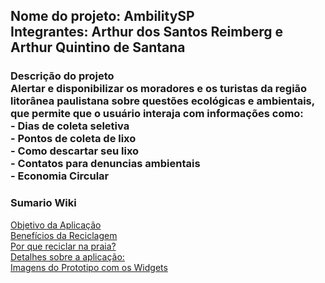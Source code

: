 <h2>Nome do projeto: AmbilitySP <br>
Integrantes: Arthur dos Santos Reimberg e Arthur Quintino de Santana</h2>

<h3>Descrição do projeto <br>
Alertar e disponibilizar os moradores e os turistas da região litorânea paulistana sobre questões ecológicas e ambientais, que permite que o usuário interaja com informações como: <br>
- Dias de coleta seletiva <br>
- Pontos de coleta de lixo <br>
- Como descartar seu lixo <br> 
- Contatos para denuncias ambientais <br>
- Economia Circular <br>
</h3>

<h3>Sumario Wiki</h3>

[Objetivo da Aplicação](https://github.com/ArthurQuintino/AmbilitySP/wiki#objetivo-da-aplica%C3%A7%C3%A3o-)<br>
[Benefícios da Reciclagem](https://github.com/ArthurQuintino/AmbilitySP/wiki#benef%C3%ADcios-da-reciclagem-)<br>
[Por que reciclar na praia?](https://github.com/ArthurQuintino/AmbilitySP/wiki#por-que-reciclar-na-praia--)<br>
[Detalhes sobre a aplicação:](https://github.com/ArthurQuintino/AmbilitySP/wiki#por-que-reciclar-na-praia--)<br>
[Imagens do Prototipo com os Widgets](https://github.com/ArthurQuintino/AmbilitySP/wiki/Widgets-e-as-paginas-de-nosso-projeto)<br>

